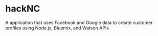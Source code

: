 # hackNC
A application that uses Facebook and Google data to create customer profiles using Node.js, Bluemix, and Watson APIs
